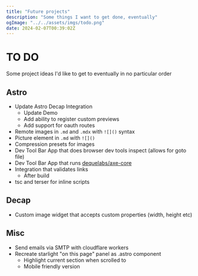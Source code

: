 ```yaml
---
title: "Future projects"
description: "Some things I want to get done, eventually"
ogImage: "../../assets/imgs/todo.png"
date: 2024-02-07T00:39:02Z
---
```


# TO DO 

Some project ideas I'd like to get to eventually in no particular order

## Astro

- Update Astro Decap Integration 
    - Update Demo
    - Add ability to register custom previews
    - Add support for oauth routes 
- Remote images in `.md` and `.mdx` with `![]()` syntax
- Picture element in `.md` with `![]()`
- Compression presets for images
- Dev Tool Bar App that does browser dev tools inspect (allows for goto file)
- Dev Tool Bar App that runs [dequelabs/axe-core](https://github.com/dequelabs/axe-core)
- Integration that validates links
    - After build 
- tsc and terser for inline scripts

## Decap

- Custom image widget that accepts custom properties (width, height etc)

## Misc

- Send emails via SMTP with cloudflare workers
- Recreate starlight "on this page" panel as .astro component
    - Highlight current section when scrolled to
    - Mobile friendly version